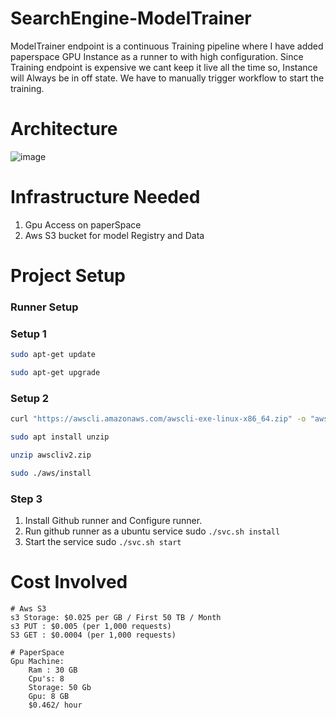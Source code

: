 # SearchEngine-ModelTrainer
ModelTrainer endpoint is a continuous Training pipeline where I have added paperspace GPU Instance as a runner to
with high configuration. Since Training endpoint is expensive we cant keep it live all the time so, Instance will Always be in off state.
We have to manually trigger workflow to start the training.

# Architecture 
![image](https://user-images.githubusercontent.com/40850370/194861755-9e04c1ca-f33e-4fbf-8503-2ed5e6de887d.png)
# Infrastructure Needed 
1. Gpu Access on paperSpace 
2. Aws S3 bucket for model Registry and Data

# Project Setup
### Runner Setup
### Setup 1
```bash
sudo apt-get update
```
```bash
sudo apt-get upgrade
```
### Setup 2
```bash
curl "https://awscli.amazonaws.com/awscli-exe-linux-x86_64.zip" -o "awscliv2.zip"
```
```bash
sudo apt install unzip
```
```bash
unzip awscliv2.zip
```
```bash
sudo ./aws/install
```
### Step 3
1. Install Github runner and Configure runner.
2. Run github runner as a ubuntu service sudo `./svc.sh install`
3. Start the service sudo `./svc.sh start`

# Cost Involved
```Text
# Aws S3
s3 Storage: $0.025 per GB / First 50 TB / Month
s3 PUT : $0.005 (per 1,000 requests)
S3 GET : $0.0004 (per 1,000 requests)

# PaperSpace
Gpu Machine: 
    Ram : 30 GB
    Cpu's: 8
    Storage: 50 Gb
    Gpu: 8 GB 
    $0.462/ hour
```